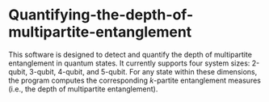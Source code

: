 # Quantifying-the-depth-of-multipartite-entanglement
This software is designed to detect and quantify the depth of multipartite entanglement in quantum states. It currently supports four system sizes: 2-qubit, 3-qubit, 4-qubit, and 5-qubit. For any state within these dimensions, the program computes the corresponding $k$-partite entanglement measures (i.e., the depth of multipartite entanglement). 

